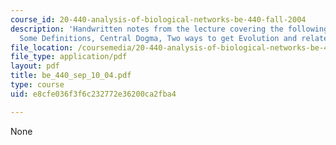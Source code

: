 ```yaml
---
course_id: 20-440-analysis-of-biological-networks-be-440-fall-2004
description: 'Handwritten notes from the lecture covering the following topics: Evolution,
  Some Definitions, Central Dogma, Two ways to get Evolution and related examples.'
file_location: /coursemedia/20-440-analysis-of-biological-networks-be-440-fall-2004/e8cfe036f3f6c232772e36200ca2fba4_be_440_sep_10_04.pdf
file_type: application/pdf
layout: pdf
title: be_440_sep_10_04.pdf
type: course
uid: e8cfe036f3f6c232772e36200ca2fba4

---
```

None